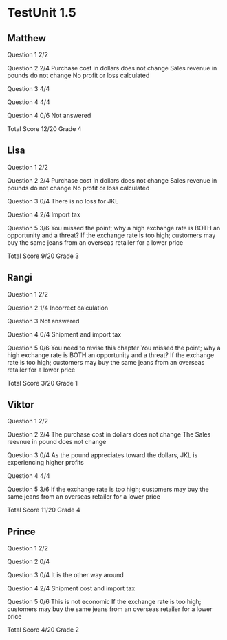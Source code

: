 # TestUnit 1.5

## Matthew

Question 1      2/2

Question 2      2/4
                Purchase cost in dollars does not change
                Sales revenue in pounds do not change
                No profit or loss calculated

Question 3      4/4

Question 4      4/4

Question 4      0/6
                Not answered

Total Score     12/20 Grade 4

## Lisa

Question 1      2/2

Question 2      2/4
                Purchase cost in dollars does not change
                Sales revenue in pounds do not change
                No profit or loss calculated

Question 3      0/4
                There is no loss for JKL

Question 4      2/4
                Import tax

Question 5      3/6
                You missed the point; why a high exchange rate is BOTH
                an opportunity and a threat?
                If the exchange rate is too high; customers may buy the
                same jeans from an overseas retailer for a lower price

Total Score     9/20 Grade 3

## Rangi

Question 1      2/2

Question 2      1/4
                Incorrect calculation

Question 3      Not answered

Question 4      0/4
                Shipment and import tax
        
Question 5      0/6
                You need to revise this chapter
                You missed the point; why a high exchange rate is BOTH
                an opportunity and a threat?
                If the exchange rate is too high; customers may buy the
                same jeans from an overseas retailer for a lower price

Total Score     3/20 Grade 1

## Viktor

Question 1      2/2

Question 2      2/4
                The purchase cost in dollars does not change
                The Sales reevnue in pound does not change

Question 3      0/4
                As the pound appreciates toward the dollars, JKL is experiencing
                higher profits


Question 4      4/4
            
Question 5      3/6
                If the exchange rate is too high; customers may buy the
                same jeans from an overseas retailer for a lower price

Total Score     11/20 Grade 4

## Prince

Question 1      2/2

Question 2      0/4

Question 3      0/4
                It is the other way around

Question 4      2/4
                Shipment cost and import tax

Question 5      0/6
                This is not economic
                If the exchange rate is too high; customers may buy the
                same jeans from an overseas retailer for a lower price

Total Score     4/20 Grade 2
